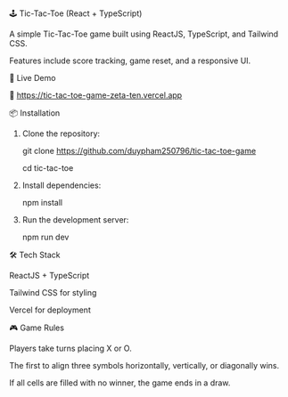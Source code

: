🕹️ Tic-Tac-Toe (React + TypeScript)

A simple Tic-Tac-Toe game built using ReactJS, TypeScript, and Tailwind CSS.

Features include score tracking, game reset, and a responsive UI.

🚀 Live Demo

🔗 https://tic-tac-toe-game-zeta-ten.vercel.app

📦 Installation

1. Clone the repository:
   
   git clone https://github.com/duypham250796/tic-tac-toe-game
   
   cd tic-tac-toe

2. Install dependencies:
   
   npm install

3. Run the development server:
 
   npm run dev

🛠️ Tech Stack

ReactJS + TypeScript

Tailwind CSS for styling

Vercel for deployment

🎮 Game Rules

Players take turns placing X or O.

The first to align three symbols horizontally, vertically, or diagonally wins.

If all cells are filled with no winner, the game ends in a draw.
